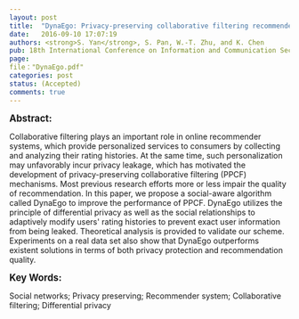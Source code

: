 ```yaml
---
layout: post
title:  "DynaEgo: Privacy-preserving collaborative filtering recommender system based on social-aware differential privacy"
date:   2016-09-10 17:07:19
authors: <strong>S. Yan</strong>, S. Pan, W.-T. Zhu, and K. Chen
pub: 18th International Conference on Information and Communication Security (ICICS'16)
page:
file："DynaEgo.pdf"
categories: post
status: (Accepted)
comments: true
---
```

<big><strong>Abstract:</strong></big><br>
<p>Collaborative filtering plays an important role in online recommender systems, 
which provide personalized services to consumers by collecting and analyzing their 
rating histories. At the same time, such personalization may unfavorably incur privacy 
leakage, which has motivated the development of privacy-preserving collaborative filtering 
(PPCF) mechanisms. Most previous research efforts more or less impair the quality of recommendation. 
In this paper, we propose a social-aware algorithm called DynaEgo to improve the performance of PPCF. 
DynaEgo utilizes the principle of differential privacy as well as the social relationships to adaptively 
modify users' rating histories to prevent exact user information from being leaked. Theoretical analysis 
is provided to validate our scheme. Experiments on a real data set also show that DynaEgo outperforms 
existent solutions in terms of both privacy protection and recommendation quality.</p>

<big><strong>Key Words:</strong></big><br>
<p>Social networks; Privacy preserving; Recommender system; Collaborative filtering; Differential privacy</p>